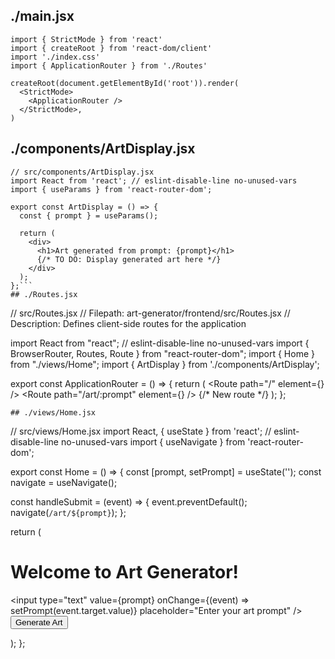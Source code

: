 ## ./main.jsx
```
import { StrictMode } from 'react'
import { createRoot } from 'react-dom/client'
import './index.css'
import { ApplicationRouter } from './Routes'

createRoot(document.getElementById('root')).render(
  <StrictMode>
    <ApplicationRouter />
  </StrictMode>,
)
```
## ./components/ArtDisplay.jsx
```
// src/components/ArtDisplay.jsx
import React from 'react'; // eslint-disable-line no-unused-vars
import { useParams } from 'react-router-dom';

export const ArtDisplay = () => {
  const { prompt } = useParams();

  return (
    <div>
      <h1>Art generated from prompt: {prompt}</h1>
      {/* TO DO: Display generated art here */}
    </div>
  );
};```
## ./Routes.jsx
```
// src/Routes.jsx
// Filepath: art-generator/frontend/src/Routes.jsx
// Description: Defines client-side routes for the application

import React from "react"; // eslint-disable-line no-unused-vars
import { BrowserRouter, Routes, Route } from "react-router-dom";
import { Home } from "./views/Home";
import { ArtDisplay } from './components/ArtDisplay';

export const ApplicationRouter = () => {
  return (
    <BrowserRouter>
      <Routes>
        <Route path="/" element={<Home />} />
        <Route path="/art/:prompt" element={<ArtDisplay />} /> {/* New route */}
      </Routes>
    </BrowserRouter>
  );
};
```
## ./views/Home.jsx
```
// src/views/Home.jsx
import React, { useState } from 'react'; // eslint-disable-line no-unused-vars
import { useNavigate } from 'react-router-dom';

export const Home = () => {
  const [prompt, setPrompt] = useState('');
  const navigate = useNavigate();

  const handleSubmit = (event) => {
    event.preventDefault();
    navigate(`/art/${prompt}`);
  };

  return (
    <div>
      <h1>Welcome to Art Generator!</h1>
      <form onSubmit={handleSubmit}>
        <input
          type="text"
          value={prompt}
          onChange={(event) => setPrompt(event.target.value)}
          placeholder="Enter your art prompt"
        />
        <button type="submit">Generate Art</button>
      </form>
    </div>
  );
};
```
